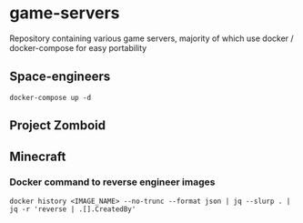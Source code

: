 # game-servers
Repository containing various game servers, majority of which use docker / docker-compose for easy portability

## Space-engineers
`docker-compose up -d`

## Project Zomboid

## Minecraft

### Docker command to reverse engineer images
`docker history <IMAGE_NAME> --no-trunc --format json | jq --slurp . | jq -r 'reverse | .[].CreatedBy'`
